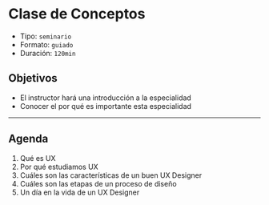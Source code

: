 # Clase de Conceptos

- Tipo: `seminario`
- Formato: `guiado`
- Duración: `120min`

## Objetivos

- El instructor hará una introducción a la especialidad
- Conocer el por qué es importante esta especialidad

***

## Agenda

1. Qué es UX
2. Por qué estudiamos UX
3. Cuáles son las características de un buen UX Designer
4. Cuáles son las etapas de un proceso de diseño
5. Un día en la vida de un UX Designer


